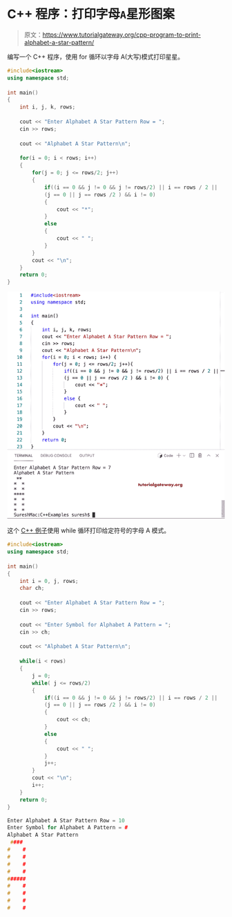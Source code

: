 # C++ 程序：打印字母`A`星形图案

> 原文：<https://www.tutorialgateway.org/cpp-program-to-print-alphabet-a-star-pattern/>

编写一个 C++ 程序，使用 for 循环以字母 A(大写)模式打印星星。

```cpp
#include<iostream>
using namespace std;

int main()
{
	int i, j, k, rows;

    cout << "Enter Alphabet A Star Pattern Row = ";
    cin >> rows;

    cout << "Alphabet A Star Pattern\n"; 

    for(i = 0; i < rows; i++)
    {
    	for(j = 0; j <= rows/2; j++)
		{
            if((i == 0 && j != 0 && j != rows/2) || i == rows / 2 || 
            (j == 0 || j == rows /2 ) && i != 0)
            {
                cout << "*";
            }
            else
            {
                cout << " ";
            }
        }
        cout << "\n";
    }	
 	return 0;
}
```

![C++ Program to Print Alphabet A Star Pattern](img/b92a42ccb26de5cd79d509499ef1939f.png)

这个 [C++ 例子](https://www.tutorialgateway.org/cpp-programs/)使用 while 循环打印给定符号的字母 A 模式。

```cpp
#include<iostream>
using namespace std;

int main()
{
	int i = 0, j, rows;
    char ch;

    cout << "Enter Alphabet A Star Pattern Row = ";
    cin >> rows;

    cout << "Enter Symbol for Alphabet A Pattern = ";
    cin >> ch;

    cout << "Alphabet A Star Pattern\n"; 

    while(i < rows)
    {
        j = 0;
    	while( j <= rows/2)
		{
            if((i == 0 && j != 0 && j != rows/2) || i == rows / 2 || 
            (j == 0 || j == rows /2 ) && i != 0)
            {
                cout << ch;
            }
            else
            {
                cout << " ";
            }
            j++;
        }
        cout << "\n";
        i++;
    }	
 	return 0;
}
```

```cpp
Enter Alphabet A Star Pattern Row = 10
Enter Symbol for Alphabet A Pattern = #
Alphabet A Star Pattern
 #### 
#    #
#    #
#    #
#    #
######
#    #
#    #
#    #
#    #
```